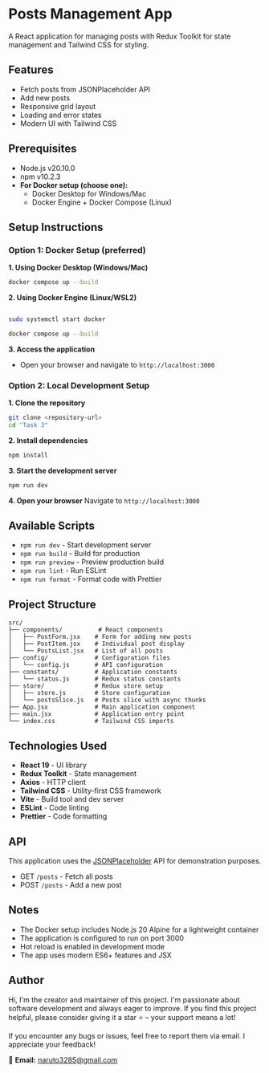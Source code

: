 # Posts Management App

A React application for managing posts with Redux Toolkit for state management and Tailwind CSS for styling.

## Features

- Fetch posts from JSONPlaceholder API
- Add new posts
- Responsive grid layout
- Loading and error states
- Modern UI with Tailwind CSS

## Prerequisites

- Node.js v20.10.0
- npm v10.2.3
- **For Docker setup (choose one):**
  - Docker Desktop for Windows/Mac
  - Docker Engine + Docker Compose (Linux)

## Setup Instructions
### Option 1:  Docker Setup (preferred)

**1. Using Docker Desktop (Windows/Mac)**
```bash
docker compose up --build
```
**2. Using Docker Engine (Linux/WSL2)**
```bash

sudo systemctl start docker

docker compose up --build
```

**3. Access the application**
   - Open your browser and navigate to `http://localhost:3000`

### Option 2:  Local Development Setup

**1. Clone the repository**
   ```bash
   git clone <repository-url>
   cd "Task 3"
   ```

**2. Install dependencies**
   ```bash
   npm install
   ```

**3. Start the development server**
   ```bash
   npm run dev
   ```

**4. Open your browser**
   Navigate to `http://localhost:3000`

## Available Scripts

- `npm run dev` - Start development server
- `npm run build` - Build for production
- `npm run preview` - Preview production build
- `npm run lint` - Run ESLint
- `npm run format` - Format code with Prettier


## Project Structure

```
src/
├── components/          # React components
│   ├── PostForm.jsx    # Form for adding new posts
│   ├── PostItem.jsx    # Individual post display
│   └── PostsList.jsx   # List of all posts
├── config/             # Configuration files
│   └── config.js       # API configuration
├── constants/          # Application constants
│   └── status.js       # Redux status constants
├── store/              # Redux store setup
│   ├── store.js        # Store configuration
│   └── postsSlice.js   # Posts slice with async thunks
├── App.jsx             # Main application component
├── main.jsx            # Application entry point
└── index.css           # Tailwind CSS imports
```

## Technologies Used

- **React 19** - UI library
- **Redux Toolkit** - State management
- **Axios** - HTTP client
- **Tailwind CSS** - Utility-first CSS framework
- **Vite** - Build tool and dev server
- **ESLint** - Code linting
- **Prettier** - Code formatting

## API

This application uses the [JSONPlaceholder](https://jsonplaceholder.typicode.com/) API for demonstration purposes.

- GET `/posts` - Fetch all posts
- POST `/posts` - Add a new post

## Notes

- The Docker setup includes Node.js 20 Alpine for a lightweight container
- The application is configured to run on port 3000
- Hot reload is enabled in development mode
- The app uses modern ES6+ features and JSX

## Author

Hi, I'm the creator and maintainer of this project. I'm passionate about software development and always eager to improve. If you find this project helpful, please consider giving it a star ⭐ – your support means a lot!

If you encounter any bugs or issues, feel free to report them via email. I appreciate your feedback!

📧 **Email:** naruto3285@gmail.com